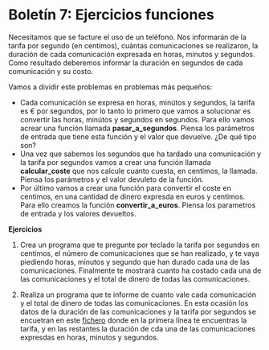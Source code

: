 # Boletín 7: Ejercicios funciones

Necesitamos que se facture el uso de un teléfono. Nos informarán de la tarifa por segundo (en centimos), cuántas comunicaciones se realizaron, la duración de cada comunicación expresada en horas, minutos y segundos. Como resultado deberemos informar la duración en segundos de cada comunicación y su costo.

Vamos a dividir este problemas en problemas más pequeños:

* Cada comunicación se expresa en horas, minútos y segundos, la tarifa es € por segundos, por lo tanto lo primero que vamos a solucionar es convertir las horas, minútos y segundos en segundos. Para ello vamos acrear una función llamada **pasar_a_segundos**. Piensa los parámetros de entrada que tiene esta función y el valor que devuelve. ¿De qué tipo son?
* Una vez que sabemos los segundos que ha tardado una comunicación y la tarifa por segundos vamos a crear una función llamada **calcular_coste** que nos calcule cuanto cuesta, en centimos, la llamada. Piensa los parámetros y el valor devuleto de la función.
* Por último vamos a crear una función para convertir el coste en centimos, en una cantidad de dinero expresda en euros y centimos. Para ello creamos la función **convertir_a_euros**. Piensa los parametros de entrada y los valores devueltos.

**Ejercicios**

1. Crea un programa que te pregunte por teclado la tarifa por segundos en centimos, el número de comunicaciones que se han realizado, y te vaya piediendo horas, minutos y segundo que han durado cada una de las comunicaciones. Finalmente te mostrará cuanto ha costado cada una de las comunicaciones y el total de dinero de todas las comunicaciones.

2. Realiza un programa que te informe de cuanto vale cada comunicación y el total de dinero de todas las comunicaciones. En esta ocasión los datos de la duración de las comunicaciones y la tarifa por segundos se encuetran en este [fichero](comunicaciones.txt) donde en la primera línea te encuentras la tarifa, y en las restantes la duración de cda una de las comunicaciones expresdas en horas, minutos y segundos.



